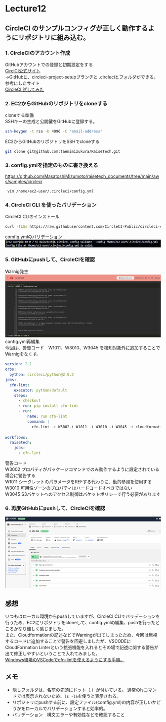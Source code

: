 # Lecture12
## CircleCI のサンプルコンフィグが正しく動作するようにリポジトリに組み込む。
### 1. CircleCIのアカウント作成  
GitHubアカウントでの登録と初期設定をする  
[CirclCI公式サイト](https://circleci.com/docs/ja/first-steps)  
→GitHubに、circleci-project-setupブランチと .circleciとフォルダができる。  
参考にしたサイト  
[CircleCI 試してみた](https://qiita.com/sugurutakahashi12345/items/aeca12d9c5a5526c724c)

### 2. EC2からGitHubのリポジトリをcloneする 
cloneする準備  
SSHキーの生成と公開鍵をGitHubに登録する。
```bash
ssh-keygen -t rsa -b 4096 -C "email-address"
```

EC2からGitHubのリポジトリをSSHでcloneする 
```bash
git clone git@github.com:taemimizukura/RaiseTech.git
```
### 3. config.ymlを指定のものに書き換える
https://github.com/MasatoshiMizumoto/raisetech_documents/tree/main/aws/samples/circleci
```bash
 vim /home/ec2-user/.circleci/config.yml
```
### 4. CircleCI CLI を使ったバリデーション  
CircleCI CLIのインストール
```bash
curl -fLSs https://raw.githubusercontent.com/CircleCI-Public/circleci-cli/master/install.sh | sudo bash
```
comfig.ymlのバリデーション  
![バリデーション](image/lecture12/img-01.png)

### 5. GitHubにpushして、CircleCIを確認
Warnig発生
![CircleCI警告発生](image/lecture12/img-02.png)
config.yml再編集  
今回は、警告コード　W1011、W3010、W3045 を検知対象外に追加することでWarnigをなくす。
```yml
version: 2.1
orbs:
  python: circleci/python@2.0.3
jobs:
  cfn-lint:
    executor: python/default
    steps:
      - checkout
      - run: pip install cfn-lint
      - run:
          name: run cfn-lint
          command: |
            cfn-lint -i W3002-i W1011 -i W3010 -i W3045 -t cloudformation/*.yml

workflows:
  raisetech:
    jobs:
      - cfn-lint
```
警告コード  
W3002	プロパティがパッケージコマンドでのみ動作するように設定されている場合に警告する  
W1011	シークレットのパラメータをREFする代わりに、動的参照を使用する  
W3010	可用性ゾーンのプロパティはハードコードすべきではない  
W3045	S3バケットへのアクセス制御はバケットポリシーで行う必要があります  
### 6. 再度GitHubにpushして、CircleCIを確認
![再度CircleCIOK](image/lecture12/img-03.png)

## 感想 
いつもはローカル環境からpushしていますが、CircleCI CLIでバリデーションを行うため、EC2にリポジトリをcloneして、config.ymlの編集、pushを行ったところかなり難しく感じました。  
また、Cloudformationの記述などでWarningが出てしまったため、今回は無視するコードに追加することで警告を回避しましたが、VSCODEにCloudFormation Linterという拡張機能を入れるとその場で記述に関する警告が出て修正しやすいということで入れてみました。  
[Windows環境のVSCodeでcfn-lintを使えるようにする手順。](https://qiita.com/kmmz/items/415af7c9270302d600f5)  
## メモ
- 隠しフォルダは、名前の先頭にドット（.）が付いている。  通常のlsコマンドでは表示されないため、```ls -la```を使うと表示される。
- リポジトリにpushする前に、設定ファイル(comfig.yml)の内容が正しいかどうかをローカルでバリデーションすると効率的。
- バリデーション　構文エラーや有効性などを確認すること
 


